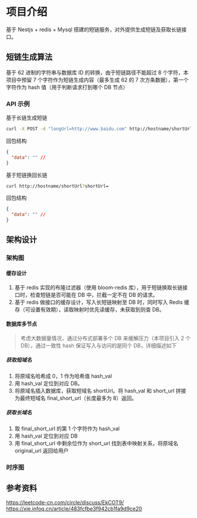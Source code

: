 # 项目介绍

基于 Nestjs + redis + Mysql 搭建的短链服务，对外提供生成短链及获取长链接口。

## 短链生成算法

基于 62 进制的字符串与数据库 ID 的转换，由于短链路径不能超过 8 个字符，本项目中预留 7 个字符作为短链生成内容（最多生成 62 的 7 次方条数据），第一个字符作为 hash 值（用于判断请求打到哪个 DB 节点）

### API 示例

基于长链生成短链

```bash
curl -X POST -d "longUrl=http://www.baidu.com" http://hostname/shortUrl
```

回包结构

```json
{
  "data": "" //
}
```

基于短链换回长链

```bash
curl http://hostname/shortUrl?shortUrl=
```

回包结构

```json
{
  "data": "" //
}
```

## 架构设计

### 架构图

#### 缓存设计

1. 基于 redis 实现的布隆过滤器（使用 bloom-redis 库），用于短链换取长链接口时，检查短链是否可能在 DB 中，拦截一定不在 DB 的请求。
2. 基于 redis 做接口的缓存设计，写入长短链映射至 DB 时，同时写入 Redis 缓存（可设置有效期），读取映射时优先读缓存，未获取到则查 DB。

#### 数据库多节点

> 考虑大数据量情况，通过分布式部署多个 DB 来缓解压力（本项目引入 2 个 DB），通过一致性 hash 保证写入与访问的是同个 DB，详细描述如下

##### 获取短域名

1. 将原域名哈希成 0，1 作为哈希值 hash_val
2. 用 hash_val 定位到对应 DB。
3. 将原域名插入数据库，获取短域名 shortUrl。将 hash_val 和 short_url 拼接为最终短域名 final_short_url（长度最多为 8）返回。

##### 获取长域名

1. 取 final_short_url 的第 1 个字符作为 hash_val
2. 用 hash_val 定位到对应 DB
3. 用 final_short_url 中剩余位作为 short_url 找到表中映射关系，将原域名 original_url 返回给用户

### 时序图

## 参考资料

https://leetcode-cn.com/circle/discuss/EkCOT9/
https://xie.infoq.cn/article/483fcfbe3f942cb1fa9d9ce20
